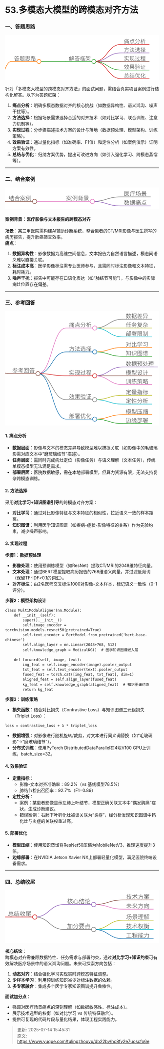 # 53.多模态大模型的跨模态对齐方法

### 一、答题思路
![1752244212978-d1cec65d-4d50-4989-8b1a-5a643a674f8b.png](./img/8cV_zh0bewWoszsm/1752244212978-d1cec65d-4d50-4989-8b1a-5a643a674f8b-979542.png)

针对「多模态大模型的跨模态对齐方法」的面试问题，需结合真实项目案例进行结构化解答。以下为答题框架：

1. **痛点分析**：明确多模态数据对齐的核心挑战（如数据异构性、语义鸿沟、噪声干扰等）。
2. **方法选择**：根据场景需求选择合适的对齐技术（如对比学习、联合训练、注意力机制等）。
3. **实现过程**：分步骤描述技术方案的设计与落地（数据预处理、模型架构、训练策略）。
4. **效果验证**：通过量化指标（如准确率、F1值）和定性分析（如案例演示）证明方案有效性。
5. **总结与优化**：归纳方案优势，提出可改进方向（如引入强化学习、跨模态蒸馏等）。

---

### 二、结合案例
![1752244226497-4690cbd1-715f-49d3-af77-a1784b749c77.png](./img/8cV_zh0bewWoszsm/1752244226497-4690cbd1-715f-49d3-af77-a1784b749c77-578755.png)

#### **案例背景：医疗影像与文本报告的跨模态对齐**
**场景**：某三甲医院需构建AI辅助诊断系统，整合患者的CT/MRI影像与医生撰写的病历报告，提升肺癌筛查效率。  
**痛点**：

1. **数据异构性**：影像数据为高维空间信息，文本报告为自然语言描述，模态间语义难以直接关联。
2. **标注成本高**：医学影像标注需专业医师参与，且需同时标注影像和文本特征，耗时耗力。
3. **噪声干扰**：报告中可能存在口语化表达（如“肺结节可能”），与影像中的实际病灶位置存在偏差。

---

### 三、参考回答
![1752244259104-3b732089-2f57-4116-b727-c19b5711d15c.png](./img/8cV_zh0bewWoszsm/1752244259104-3b732089-2f57-4116-b727-c19b5711d15c-270318.png)

#### **1. 痛点分析**
+ **数据层面**：影像与文本的模态差异导致模型难以捕捉关联（如影像中的毛玻璃影需对应文本中“磨玻璃结节”描述）。
+ **任务层面**：需同时完成病灶定位（影像任务）与语义理解（文本任务），传统单模态模型无法满足需求。
+ **部署层面**：医院数据敏感，需在本地部署模型，但算力资源有限，无法支持复杂跨模态训练。

#### **2. 方法选择**
采用**对比学习+知识图谱引导**的跨模态对齐方案：

+ **对比学习**：通过对比影像特征与文本特征的相似性，拉近语义一致的样本距离。
+ **知识图谱**：利用医学知识图谱（如疾病-症状-影像特征的关系）作为先验约束，减少噪声影响。

#### **3. 实现过程**
**步骤1：数据预处理**

+ **影像处理**：使用预训练模型（如ResNet）提取CT/MRI的2048维特征向量。
+ **文本处理**：通过BERT模型提取病历报告的768维语义向量，并过滤低频词（保留TF-IDF>0.1的词汇）。
+ **对齐标注**：由2名医师交叉标注1000对影像-文本样本，标记语义一致性（0-1评分）。

**步骤2：模型架构设计**

```plain
class MultiModalAligner(nn.Module):
    def __init__(self):
        super().__init__()
        self.image_encoder = torchvision.models.resnet50(pretrained=True)
        self.text_encoder = BertModel.from_pretrained('bert-base-chinese')
        self.align_layer = nn.Linear(2048+768, 512)
        self.knowledge_graph = MedicalKG()  # 医学知识图谱嵌入层

    def forward(self, image, text):
        img_feat = self.image_encoder(image).pooler_output
        txt_feat = self.text_encoder(text).pooler_output
        fused_feat = torch.cat([img_feat, txt_feat], dim=1)
        aligned_feat = self.align_layer(fused_feat)
        kg_feat = self.knowledge_graph(aligned_feat)  # 知识图谱约束
        return kg_feat
```

**步骤3：训练策略**

+ **损失函数**：结合对比损失（Contrastive Loss）与知识图谱三元组损失（Triplet Loss）： 

```plain
loss = contrastive_loss + λ * triplet_loss
```

+ **数据增强**：对影像进行随机旋转/裁剪，对文本进行同义词替换（如“毛玻璃影”→“磨玻璃结节”）。
+ **分布式训练**：使用PyTorch DistributedDataParallel在4块V100 GPU上训练，batch_size=32。

#### **4. 效果验证**
+ **定量指标**： 
    - 影像-文本对齐准确率：89.2%（vs 基线模型78.5%）
    - 肺结节检出召回率：92.7%（F1=0.89）
+ **定性分析**： 
    - 案例：某患者影像显示左肺上叶结节，模型正确关联文本中“偶发胸痛”症状，生成诊断建议。
    - 错误案例：右肺下叶钙化灶被误关联为“炎症”，经分析发现知识图谱中钙化灶与炎症的关联权重过高。

#### **5. 部署优化**
+ **模型压缩**：使用知识蒸馏将ResNet50压缩为MobileNetV3，推理速度提升3倍。
+ **边缘部署**：在NVIDIA Jetson Xavier NX上部署轻量化模型，满足医院终端设备需求。

---

### 四、总结收尾
![1752244273250-87991fab-0037-4d9f-ace8-f65757ed30bf.png](./img/8cV_zh0bewWoszsm/1752244273250-87991fab-0037-4d9f-ace8-f65757ed30bf-393120.png)

**核心结论**：  
跨模态对齐需兼顾数据特性、任务需求与部署约束，通过**对比学习+知识约束**可有效解决医疗场景中的语义鸿沟问题。未来可探索方向包括：

1. **动态对齐**：结合强化学习实现实时跨模态特征调整。
2. **少样本学习**：利用预训练知识减少对标注数据的依赖。
3. **多专家融合**：集成多个医学专家知识图谱提升鲁棒性。

**面试加分点**：

+ 强调对医疗场景痛点的深刻理解（如数据敏感性、标注成本）。
+ 展示技术选型的权衡（如对比学习 vs 传统特征融合）。
+ 提供可复现的代码片段与量化结果，体现工程实践能力。



> 更新: 2025-07-14 15:45:31  
> 原文: <https://www.yuque.com/tulingzhouyu/db22bv/hc8fy2e7uoscfo6e>